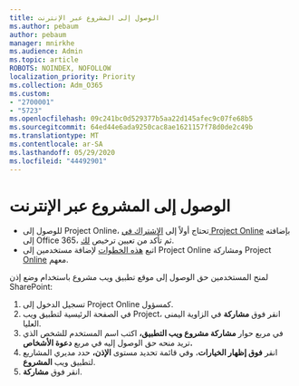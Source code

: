 ```yaml
---
title: الوصول إلى المشروع عبر الإنترنت
ms.author: pebaum
author: pebaum
manager: mnirkhe
ms.audience: Admin
ms.topic: article
ROBOTS: NOINDEX, NOFOLLOW
localization_priority: Priority
ms.collection: Adm_O365
ms.custom:
- "2700001"
- "5723"
ms.openlocfilehash: 09c241bc0d529377b5aa22d145afec9c07fe68b5
ms.sourcegitcommit: 64ed44e6ada9250cac8ae1621157f78d0de2c49b
ms.translationtype: MT
ms.contentlocale: ar-SA
ms.lasthandoff: 05/29/2020
ms.locfileid: "44492901"
---
```

# <a name="access-project-online"></a>الوصول إلى المشروع عبر الإنترنت

- للوصول إلى Project Online، تحتاج أولاً إلى [الاشتراك في Project Online](https://docs.microsoft.com/ProjectOnline/get-started-with-project-online) بإضافته إلى Office 365، ثم تأكد من تعيين ترخيص [لك](https://docs.microsoft.com/ProjectOnline/step-1-sign-up-for-project-online#next-make-sure-you-can-get-in).
- اتبع [هذه الخطوات](https://docs.microsoft.com/ProjectOnline/step-2-add-people-to-project-online) لإضافة مستخدمين إلى Project Online ومشاركة Project [Online](https://docs.microsoft.com/ProjectOnline/step-2-add-people-to-project-online#4-finally-share-project-online-with-the-people-you-added) معهم.

لمنح المستخدمين حق الوصول إلى موقع تطبيق ويب مشروع باستخدام وضع إذن SharePoint:

1. تسجيل الدخول إلى Project Online كمسؤول.
2. في الصفحة الرئيسية لتطبيق ويب Project، انقر فوق **مشاركة** في الزاوية اليمنى العليا.
3. في مربع حوار **مشاركة مشروع ويب التطبيق،** اكتب اسم المستخدم للشخص الذي تريد منحه حق الوصول إليه في مربع **دعوة الأشخاص.**
4. انقر **فوق إظهار الخيارات**، وفي قائمة تحديد مستوى **الإذن،** حدد مديري المشاريع لتطبيق ويب **المشروع**.
5. انقر فوق **مشاركة**.

